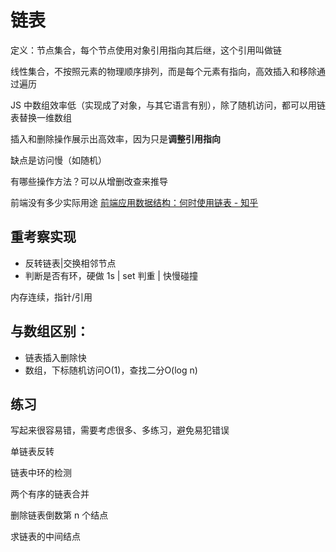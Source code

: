 # 链表

定义：节点集合，每个节点使用对象引用指向其后继，这个引用叫做链

线性集合，不按照元素的物理顺序排列，而是每个元素有指向，高效插入和移除通过遍历

JS 中数组效率低（实现成了对象，与其它语言有别），除了随机访问，都可以用链表替换一维数组

插入和删除操作展示出高效率，因为只是**调整引用指向**

缺点是访问慢（如随机）

有哪些操作方法？可以从增删改查来推导

前端没有多少实际用途
[前端应用数据结构：何时使用链表 - 知乎](https://zhuanlan.zhihu.com/p/61935862)

## 重考察实现
  - 反转链表|交换相邻节点
  - 判断是否有环，硬做 1s | set 判重 | 快慢碰撞

内存连续，指针/引用

## 与数组区别：
  - 链表插入删除快
  - 数组，下标随机访问O(1)，查找二分O(log n)

## 练习
写起来很容易错，需要考虑很多、多练习，避免易犯错误

单链表反转

链表中环的检测

两个有序的链表合并

删除链表倒数第 n 个结点

求链表的中间结点
